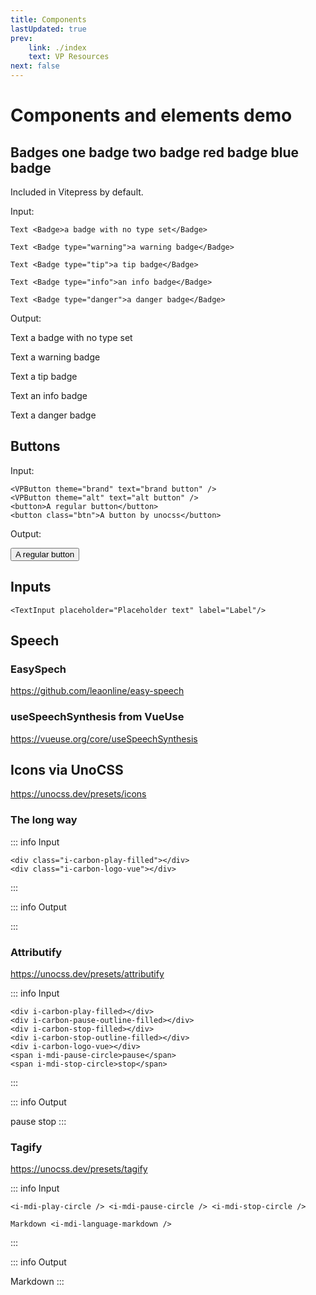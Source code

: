 ```yaml
---
title: Components
lastUpdated: true
prev:
    link: ./index
    text: VP Resources
next: false
---
```


# Components and elements <Badge>demo</Badge>

## Badges <Badge type="warning">one badge</Badge> <Badge>two badge</Badge> <Badge type="danger">red badge</Badge> <Badge type="info">blue badge</Badge>

Included in Vitepress by default.

Input:
```vue-html
Text <Badge>a badge with no type set</Badge>

Text <Badge type="warning">a warning badge</Badge>

Text <Badge type="tip">a tip badge</Badge>

Text <Badge type="info">an info badge</Badge>

Text <Badge type="danger">a danger badge</Badge>

```

Output:

Text <Badge>a badge with no type set</Badge>

Text <Badge type="warning">a warning badge</Badge>

Text <Badge type="tip">a tip badge</Badge>

Text <Badge type="info">an info badge</Badge>

Text <Badge type="danger">a danger badge</Badge>

## Buttons

Input:
```vue template
<VPButton theme="brand" text="brand button" />
<VPButton theme="alt" text="alt button" />
<button>A regular button</button>
<button class="btn">A button by unocss</button>
```

Output:

<VPButton theme="brand" text="brand button" />
<VPButton theme="alt" text="alt button" />

<button>A regular button</button>

## Inputs

```vue-html
<TextInput placeholder="Placeholder text" label="Label"/>
```

<TextInput placeholder="Placeholder text" label="Label"/>

## Speech

### EasySpech

https://github.com/leaonline/easy-speech

<SpeechEasy/>

### useSpeechSynthesis from VueUse

https://vueuse.org/core/useSpeechSynthesis

<UseSpeech />

## Icons via UnoCSS

https://unocss.dev/presets/icons

### The long way

::: info Input
```vue-html
<div class="i-carbon-play-filled"></div>
<div class="i-carbon-logo-vue"></div>
```
:::

::: info Output
<div class="i-carbon-play-filled"></div>
<div class="i-carbon-logo-vue"></div>
:::

### Attributify

https://unocss.dev/presets/attributify

::: info Input

```vue-html
<div i-carbon-play-filled></div>
<div i-carbon-pause-outline-filled></div>
<div i-carbon-stop-filled></div>
<div i-carbon-stop-outline-filled></div>
<div i-carbon-logo-vue></div>
<span i-mdi-pause-circle>pause</span>
<span i-mdi-stop-circle>stop</span>
```
:::

::: info Output
<div i-carbon-play-filled></div>
<div i-carbon-pause-outline-filled></div>
<div i-carbon-stop-filled></div>
<div i-carbon-stop-outline-filled></div>
<div i-carbon-logo-vue></div>
<span i-mdi-pause-circle>pause</span>
<span i-mdi-stop-circle>stop</span>
:::

### Tagify

https://unocss.dev/presets/tagify

::: info Input
```vue-html vue
<i-mdi-play-circle /> <i-mdi-pause-circle /> <i-mdi-stop-circle />

Markdown <i-mdi-language-markdown />
```
:::

::: info Output
<i-mdi-play-circle /> <i-mdi-pause-circle /> <i-mdi-stop-circle />

Markdown <i-mdi-language-markdown />
:::


<div i-devicon-vitejs></div>
<div i-devicon-archlinux></div>
<div i-devicon-react></div>
<div i-devicon-npm></div>
<div i-devicon-vscode></div>
<div i-devicon-vuejs></div>
<div i-catppuccin-vue></div>
